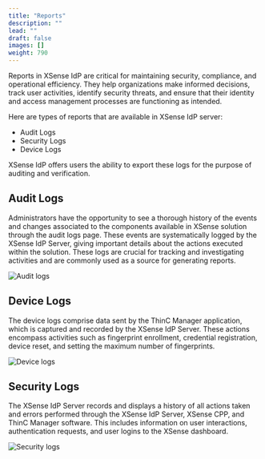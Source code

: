 ```yaml
---
title: "Reports"
description: ""
lead: ""
draft: false
images: []
weight: 790
---
```


Reports in XSense IdP are critical for maintaining security, compliance, and operational efficiency. They help organizations make informed decisions, track user activities, identify security threats, and ensure that their identity and access management processes are functioning as intended.

Here are types of reports that are available in XSense IdP server:

* Audit Logs
* Security Logs
* Device Logs

XSense IdP offers users the ability to export these logs for the purpose of auditing and verification.

## Audit Logs

Administrators have the opportunity to see a thorough history of the events and changes associated to the components available in XSense solution through the audit logs page. These events are systematically logged by the XSense IdP Server, giving important details about the actions executed within the solution.
These logs are crucial for tracking and investigating activities and are commonly used as a source for generating reports.

![Audit logs](images/auditlogs.png)

## Device Logs

The device logs comprise data sent by the ThinC Manager application, which is captured and recorded by the XSense IdP Server. These actions encompass activities such as fingerprint enrollment, credential registration, device reset, and setting the maximum number of fingerprints.

   ![Device logs](images/devicelogs.png)

## Security Logs

The XSense IdP Server records and displays a history of all actions taken and errors performed through the XSense IdP Server, XSense CPP, and ThinC Manager software. This includes information on user interactions, authentication requests, and user logins to the XSense dashboard.

![Security logs](images/securitylogs.png)

